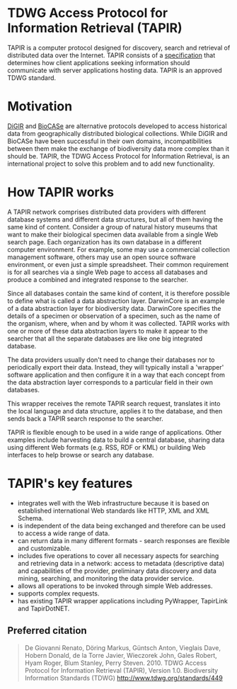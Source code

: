 # TDWG Access Protocol for Information Retrieval (TAPIR)

TAPIR is a computer protocol designed for discovery, search and retrieval of distributed data over the Internet. TAPIR consists of a [specification](http://www.tdwg.org/dav/subgroups/tapir/1.0/docs) that determines how client applications seeking information should communicate with server applications hosting data. TAPIR is an approved TDWG standard.

# Motivation

[DiGIR](http://www.digir.net/) and [BioCASe](http://www.biocase.org/products/protocols/) are alternative protocols developed to access historical data from geographically distributed biological collections. While DiGIR and BioCASe have been successful in their own domains, incompatibilities between them make the exchange of biodiversity data more complex than it should be. TAPIR, the TDWG Access Protocol for Information Retrieval, is an international project to solve this problem and to add new functionality.

# How TAPIR works

A TAPIR network comprises distributed data providers with different database systems and different data structures, but all of them having the same kind of content. Consider a group of natural history museums that want to make their biological specimen data available from a single Web search page. Each organization has its own database in a different computer environment. For example, some may use a commercial collection management software, others may use an open source software environment, or even just a simple spreadsheet. Their common requirement is for all searches via a single Web page to access all databases and produce a combined and integrated response to the searcher.

Since all databases contain the same kind of content, it is therefore possible to define what is called a data abstraction layer. DarwinCore is an example of a data abstraction layer for biodiversity data. DarwinCore specifies the details of a specimen or observation of a specimen, such as the name of the organism, where, when and by whom it was collected. TAPIR works with one or more of these data abstraction layers to make it appear to the searcher that all the separate databases are like one big integrated database.

The data providers usually don't need to change their databases nor to periodically export their data. Instead, they will typically install a 'wrapper' software application and then configure it in a way that each concept from the data abstraction layer corresponds to a particular field in their own databases.

This wrapper receives the remote TAPIR search request, translates it into the local language and data structure, applies it to the database, and then sends back a TAPIR search response to the searcher.

TAPIR is flexible enough to be used in a wide range of applications. Other examples include harvesting data to build a central database, sharing data using different Web formats (e.g. RSS, RDF or KML) or building Web interfaces to help browse or search any database.

# TAPIR's key features

 - integrates well with the Web infrastructure because it is based on established international Web standards like HTTP, XML and XML Schema.
 - is independent of the data being exchanged and therefore can be used to access a wide range of data.
 - can return data in many different formats - search responses are flexible and customizable.
 - includes five operations to cover all necessary aspects for searching and retrieving data in a network: access to metadata (descriptive data) and capabilities of the provider, preliminary data discovery and data mining, searching, and monitoring the data provider service.
 - allows all operations to be invoked through simple Web addresses.
 - supports complex requests.
 - has existing TAPIR wrapper applications including PyWrapper, TapirLink and TapirDotNET.
 
## Preferred citation

> De Giovanni Renato, Döring Markus, Güntsch Anton, Vieglais Dave, Hobern Donald, de la Torre Javier, Wieczorek John, Gales Robert, Hyam Roger, Blum Stanley, Perry Steven. 2010. TDWG Access Protocol for Information Retrieval (TAPIR), Version 1.0. Biodiversity Information Standards (TDWG) http://www.tdwg.org/standards/449
